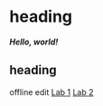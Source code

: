 # heading
***Hello, world!***
## heading
offline edit
[Lab 1](lab-report-1-week-2.md)
[Lab 2](lab.report-2-week-4.md)
